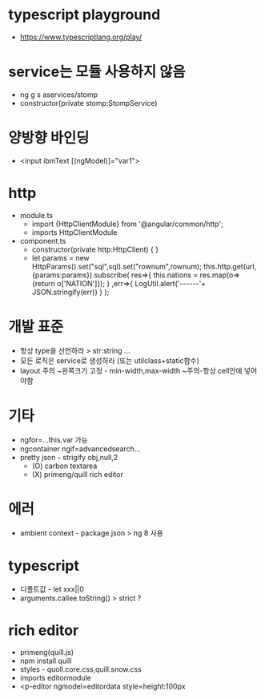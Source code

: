 # typescript playground
- https://www.typescriptlang.org/play/


# service는 모듈 사용하지 않음
- ng g s aservices/stomp
- constructor(private stomp:StompService)

# 양방향 바인딩
- <input ibmText [(ngModel)]="var1">

# http 
- module.ts
  - import {HttpClientModule} from '@angular/common/http';
  - imports HttpClientModule
- component.ts
  - constructor(private http:HttpClient) { }
  - let params = new HttpParams().set("sql",sql).set("rownum",rownum);
    this.http.get<any>(url,{params:params}).subscribe(
      res=>{ this.nations = res.map(o=>{return o['NATION']}); }
      ,err=>{ LogUtil.alert('------'+ JSON.stringify(err)) }
    );

# 개발 표준
- 항상 type을 선언하라 > str:string ...
- 모든 로직은 service로 생성하라 (또는 utilclass+static함수)
- layout 주의
	~왼쪽크기 고정 - min-width,max-width
	~주의-항상 cell안에 넣어야함

# 기타
- ngfor=...this.var 가능
- ngcontainer ngif=advancedsearch...
- pretty json - strigify obj,null,2
  - (O) carbon textarea
  - (X) primeng/quill rich editor

# 에러
- ambient context - package.json > ng 8 사용

# typescript
- 디폴트값 - let xxx||0
- arguments.callee.toString() > strict ?



# rich editor 
- primeng(quill.js)  
- npm install quill  
- styles - quoll.core.css,quill.snow.css  
- imports editormodule  
- <p-editor ngmodel=editordata style=height:100px

